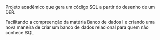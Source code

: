 Projeto acadêmico que gera um código SQL a partir do desenho de um DER.

Facilitando a compreenção da matéria Banco de dados I e criando uma nova 
maneira de criar um banco de dados relacional para quem não conhece SQL
